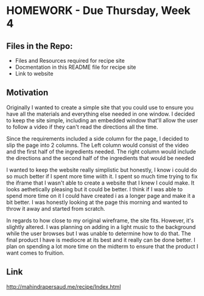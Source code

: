 # HOMEWORK - Due Thursday, Week 4

## Files in the Repo:

* Files and Resources required for recipe site
* Docmentation in this README file for recipe site
* Link to website

## Motivation

Originally I wanted to create a simple site that you could use to ensure you have all the materials and everything else needed in one window. I decided to keep the site simple, including an embedded window that'll allow the user to follow a video if they can't read the directions all the time.

Since the requirements included a side column for the page, I decided to slip the page into 2 columns. The Left column would consist of the video and the first half of the ingredients needed. The right column would include the directions and the second half of the ingredients that would be needed

I wanted to keep the website really simplistic but honestly, I know i could do so much better if I spent more time wiith it. I spent so much time trying to fix the iframe that I wasn't able to create a website that I knew I could make. It looks aethetically pleasing but it could be better. I think if I was able to spend more time on it I could have created i as a longer page and make it a bit better. I was honestly looking at the page this morning and wanted to throw it away and started from scratch.

In regards to how close to my original wireframe, the site fits. However, it's slightly altered. I was planning on adding in a light music to the background while the user browses but I was unable to determine how to do that. The final product I have is mediocre at its best and it really can be done better. I plan on spending a lot more time on the midterm to ensure that the product I want comes to fruition. 

## Link
http://mahindrapersaud.me/recipe/Index.html